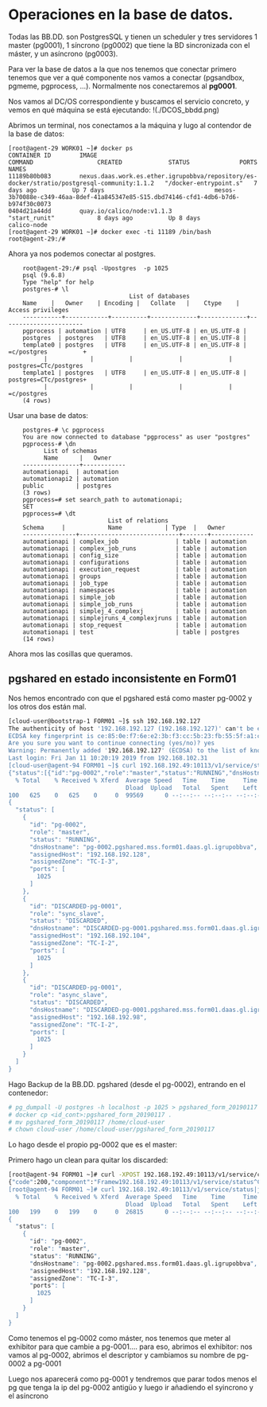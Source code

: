 # Operaciones en la base de datos.

Todas las BB.DD. son PostgresSQL y tienen un scheduler y tres servidores 1 master (pg0001), 1 síncrono (pg0002) que tiene la BD sincronizada con el máster, y un asíncrono (pg0003).

Para ver la base de datos a la que nos tenemos que conectar primero tenemos que ver a qué componente nos vamos a conectar (pgsandbox, pgmeme, pgprocess, ...). Normalmente nos conectaremos al **pg0001**.

Nos vamos al DC/OS correspondiente y buscamos el servicio concreto, y vemos en qué máquina se está ejecutando:
!(./DCOS_bbdd.png)

Abrimos un terminal, nos conectamos a la máquina y lugo al contendor de la base de datos:
```
[root@agent-29 WORK01 ~]# docker ps
CONTAINER ID        IMAGE                                                                                         COMMAND                  CREATED             STATUS              PORTS               NAMES
11189b80b083        nexus.daas.work.es.ether.igrupobbva/repository/es-docker/stratio/postgresql-community:1.1.2   "/docker-entrypoint.s"   7 days ago          Up 7 days                               mesos-3b70088e-c349-46aa-8def-41a845347e85-S15.dbd74146-cfd1-4db6-b7d6-b974f30c0073
0404d21a44dd        quay.io/calico/node:v1.1.3                                                                    "start_runit"            8 days ago          Up 8 days                               calico-node
[root@agent-29 WORK01 ~]# docker exec -ti 11189 /bin/bash
root@agent-29:/# 
```
Ahora ya nos podemos conectar al postgres.
```
    root@agent-29:/# psql -Upostgres  -p 1025 
    psql (9.6.8)
    Type "help" for help
    postgres-# \l
                                  List of databases
    Name    |   Owner    | Encoding |   Collate   |    Ctype    |   Access privileges   
    -----------+------------+----------+-------------+-------------+-----------------------
    pgprocess | automation | UTF8     | en_US.UTF-8 | en_US.UTF-8 | 
    postgres  | postgres   | UTF8     | en_US.UTF-8 | en_US.UTF-8 | 
    template0 | postgres   | UTF8     | en_US.UTF-8 | en_US.UTF-8 | =c/postgres          +
          |            |          |             |             | postgres=CTc/postgres
    template1 | postgres   | UTF8     | en_US.UTF-8 | en_US.UTF-8 | postgres=CTc/postgres+
          |            |          |             |             | =c/postgres
    (4 rows)
```
Usar una base de datos:
```
    postgres-# \c pgprocess
    You are now connected to database "pgprocess" as user "postgres"
    pgprocess-# \dn
          List of schemas
          Name      |   Owner    
    ----------------+------------
    automationapi  | automation
    automationapi2 | automation
    public         | postgres
    (3 rows)
    pgprocess=# set search_path to automationapi;
    SET
    pgprocess=# \dt
                            List of relations
    Schema     |            Name            | Type  |   Owner    
    ---------------+----------------------------+-------+------------
    automationapi | complex_job                | table | automation
    automationapi | complex_job_runs           | table | automation
    automationapi | config_size                | table | automation
    automationapi | configurations             | table | automation
    automationapi | execution_request          | table | automation
    automationapi | groups                     | table | automation
    automationapi | job_type                   | table | automation
    automationapi | namespaces                 | table | automation
    automationapi | simple_job                 | table | automation
    automationapi | simple_job_runs            | table | automation
    automationapi | simplej_4_complexj         | table | automation
    automationapi | simplejruns_4_complexjruns | table | automation
    automationapi | stop_request               | table | automation
    automationapi | test                       | table | postgres
    (14 rows)
```
Ahora mos las cosillas que queramos.

## pgshared en estado inconsistente en Form01
Nos hemos encontrado con que el pgshared está como master pg-0002 y los otros dos están mal.
~~~ bash
[cloud-user@bootstrap-1 FORM01 ~]$ ssh 192.168.192.127
The authenticity of host '192.168.192.127 (192.168.192.127)' can't be established.
ECDSA key fingerprint is ce:85:0e:f7:6e:e2:3b:f3:cc:5b:23:fb:55:5f:a1:c9.
Are you sure you want to continue connecting (yes/no)? yes
Warning: Permanently added '192.168.192.127' (ECDSA) to the list of known hosts.
Last login: Fri Jan 11 10:20:19 2019 from 192.168.102.31
[cloud-user@agent-94 FORM01 ~]$ curl 192.168.192.49:10113/v1/service/status
{"status":[{"id":"pg-0002","role":"master","status":"RUNNING","dnsHostname":"pg-0002.pgshared.mss.form01.daas.gl.igrupobbva","assignedHost":"192.168.192.128","assignedZone":"TC-I-3","ports":[1025]},{"id":"DISCARDED-pg-0001","role":"sync_slave","status":"DISCARDED","dnsHostname":"DISCARDED-pg-0001.pgshared.mss.form01.daas.gl.igrupobbva","assignedHost":"192.168.192.104","assignedZone":"TC-I-2","ports":[1025]},{"id":"DISCARDED-pg-0001","role":"async_slave","status":"DISCARDED","dnsHostname":"DISCARDED-pg-0001.pgshared.mss.form01.daas.gl.igrupobbva","assignedHost":"192.168.192.98","assignedZone":"TC-I-2","ports":[1025]}]}[cloud-user@agent-94 FORM01 ~]$ curl 192.168.192.49:10113/v1/service/status|jq
  % Total    % Received % Xferd  Average Speed   Time    Time     Time  Current
                                 Dload  Upload   Total   Spent    Left  Speed
100   625    0   625    0     0  99569      0 --:--:-- --:--:-- --:--:--  101k
{
  "status": [
    {
      "id": "pg-0002",
      "role": "master",
      "status": "RUNNING",
      "dnsHostname": "pg-0002.pgshared.mss.form01.daas.gl.igrupobbva",
      "assignedHost": "192.168.192.128",
      "assignedZone": "TC-I-3",
      "ports": [
        1025
      ]
    },
    {
      "id": "DISCARDED-pg-0001",
      "role": "sync_slave",
      "status": "DISCARDED",
      "dnsHostname": "DISCARDED-pg-0001.pgshared.mss.form01.daas.gl.igrupobbva",
      "assignedHost": "192.168.192.104",
      "assignedZone": "TC-I-2",
      "ports": [
        1025
      ]
    },
    {
      "id": "DISCARDED-pg-0001",
      "role": "async_slave",
      "status": "DISCARDED",
      "dnsHostname": "DISCARDED-pg-0001.pgshared.mss.form01.daas.gl.igrupobbva",
      "assignedHost": "192.168.192.98",
      "assignedZone": "TC-I-2",
      "ports": [
        1025
      ]
    }
  ]
}
~~~

Hago Backup de la BB.DD. pgshared (desde el pg-0002), entrando en el contenedor: 

~~~ bash
# pg_dumpall -U postgres -h localhost -p 1025 > pgshared_form_20190117```
# docker cp <id_cont>:pgshared_form_20190117 .
# mv pgshared_form_20190117 /home/cloud-user
# chown cloud-user /home/cloud-user/pgshared_form_20190117
~~~

Lo hago desde el propio pg-0002 que es el master:

Primero hago un clean para quitar los discarded:
~~~ bash
[root@agent-94 FORM01 ~]# curl -XPOST 192.168.192.49:10113/v1/service/clean
{"code":200,"component":"Framew192.168.192.49:10113/v1/service/status^C
[root@agent-94 FORM01 ~]# curl 192.168.192.49:10113/v1/service/status|jq
  % Total    % Received % Xferd  Average Speed   Time    Time     Time  Current
                                 Dload  Upload   Total   Spent    Left  Speed
100   199    0   199    0     0  26815      0 --:--:-- --:--:-- --:--:-- 33166
{
  "status": [
    {
      "id": "pg-0002",
      "role": "master",
      "status": "RUNNING",
      "dnsHostname": "pg-0002.pgshared.mss.form01.daas.gl.igrupobbva",
      "assignedHost": "192.168.192.128",
      "assignedZone": "TC-I-3",
      "ports": [
        1025
      ]
    }
  ]
}
~~~
Como tenemos el pg-0002 como máster, nos tenemos que meter al exhibitor para que cambie a pg-0001.... 
para eso, abrimos el exhibitor: nos vamos al pg-0002, abrimos el descriptor y cambiamos su nombre de pg-0002 a pg-0001

Luego nos aparecerá como pg-0001 y tendremos que parar todos menos el pg que tenga la ip del pg-0002 antigüo y luego ir añadiendo el syincrono y el asíncrono

